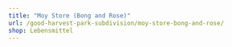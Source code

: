 ```yaml
---
title: "Moy Store (Bong and Rose)"
url: /good-harvest-park-subdivision/moy-store-bong-and-rose/
shop: Lebensmittel
---
```

